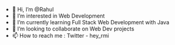 - 👋 Hi, I’m @Rahul
- 👀 I’m interested in Web Development
- 🌱 I’m currently learning Full Stack Web Development with Java
- 💞️ I’m looking to collaborate on Web Dev projects
- 📫 How to reach me : Twitter - hey_rmi

<!---
heyrmi/heyrmi is a ✨ special ✨ repository because its `README.md` (this file) appears on your GitHub profile.
You can click the Preview link to take a look at your changes.
--->
